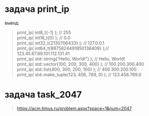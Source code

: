 
# задача print_ip
вывод:
> print_ip( int8_t{-1} ); // 255 <br />
print_ip( int16_t{0} ); // 0.0 <br />
print_ip( int32_t{2130706433} ); // 127.0.0.1 <br />
print_ip( int64_t{8875824491850138409} );// 123.45.67.89.101.112.131.41<br />
print_ip( std::string{“Hello, World!”} ); // Hello, World!<br />
print_ip( std::vector<int>{100, 200, 300, 400} ); // 100.200.300.400<br />
print_ip( std::list<shot>{400, 300, 200, 100} ); // 400.300.200.100<br />
print_ip( std::make_tuple(123, 456, 789, 0) ); // 123.456.789.0<br />

# задача task_2047
 > https://acm.timus.ru/problem.aspx?space=1&num=2047
